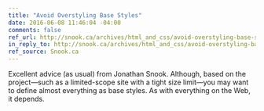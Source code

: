 ```yaml
---
title: "Avoid Overstyling Base Styles"
date: 2016-06-08 11:46:04 -04:00
comments: false
ref_url: http://snook.ca/archives/html_and_css/avoid-overstyling-base-styles
in_reply_to: http://snook.ca/archives/html_and_css/avoid-overstyling-base-styles
ref_source: Snook.ca
---
```


Excellent advice (as usual) from Jonathan Snook. Although, based on the project—such as a limited-scope site with a tight size limit—you may want to define almost everything as base styles. As with everything on the Web, it depends.